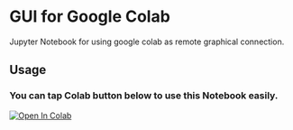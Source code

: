 # GUI for Google Colab
Jupyter Notebook for using google colab as remote graphical connection.
## Usage
### You can tap Colab button below to use this Notebook easily.
[![Open In Colab](https://colab.research.google.com/assets/colab-badge.svg)](https://colab.research.google.com/github/Anmolfid1/GUI-for-Google-Colab/blob/main/GUI%20for%20Google%20Colab.ipynb)
